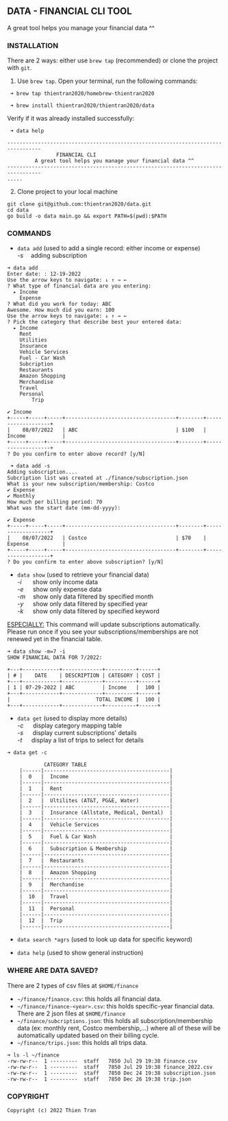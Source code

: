 ## DATA - FINANCIAL CLI TOOL

A great tool helps you manage your financial data ^^

### INSTALLATION
There are 2 ways: either use `brew tap` (recommended) or clone the project with `git`. </br>
1. Use `brew tap`. Open your terminal, run the following commands:
```
 ➜ brew tap thientran2020/homebrew-thientran2020
```

```
 ➜ brew install thientran2020/thientran2020/data
```
Verify if it was already installed successfully:
```
 ➜ data help

---------------------------------------------------------------------------------
				FINANCIAL CLI
   		 A great tool helps you manage your financial data ^^
---------------------------------------------------------------------------------
.....
```

2. Clone project to your local machine
```
git clone git@github.com:thientran2020/data.git
cd data
go build -o data main.go && export PATH=$(pwd):$PATH
```

### COMMANDS
+ `data add` (used to add a single record: either income or expense) <br/>
*-s* &emsp;adding subscription

```
➜ data add
Enter date: : 12-19-2022
Use the arrow keys to navigate: ↓ ↑ → ←
? What type of financial data are you entering:
  ▸ Income
    Expense
? What did you work for today: ABC
Awesome. How much did you earn: 100
Use the arrow keys to navigate: ↓ ↑ → ←
? Pick the category that describe best your entered data:
  ▸ Income
    Rent
    Utilities
    Insurance
    Vehicle Services
    Fuel - Car Wash
    Subcription
    Restaurants
    Amazon Shopping
    Merchandise
    Travel
    Personal
		Trip
    
✔ Income
+-----+-----+-----+------------------------------------+--------+-------------------+
|    08/07/2022   | ABC                                | $100   | Income            |
+-----+-----+-----+------------------------------------+--------+-------------------+
? Do you confirm to enter above record? [y/N]

 ➜ data add -s
Adding subscription....
Subcription list was created at ./finance/subscription.json
What is your new subscription/membership: Costco
✔ Expense
✔ Monthly
How much per billing period: 70
What was the start date (mm-dd-yyyy):

✔ Expense
+-----+-----+-----+------------------------------------+--------+-------------------+
|    08/07/2022   | Costco                             | $70    | Expense           |
+-----+-----+-----+------------------------------------+--------+-------------------+
? Do you confirm to enter above subscription? [y/N]
```

+ `data show` (used to retrieve your financial data) <br/>
*-i* &emsp;&nbsp;&nbsp;show only income data <br/>
*-e* &emsp;&nbsp;show only expense data <br/>
*-m* &emsp;show only data filtered by specified month <br/>
*-y* &emsp;&nbsp;show only data filtered by specified year <br/>
*-k* &emsp;&nbsp;show only data filtered by specified keyword <br/>

<ins>ESPECIALLY:</ins> This command will update subscriptions automatically. <br/> 
Please run once if you see your subscriptions/memberships are not renewed yet in the financial table.

```
➜ data show -m=7 -i
SHOW FINANCIAL DATA FOR 7/2022:

+---+------------+-------------+----------+------+
| # |    DATE    | DESCRIPTION | CATEGORY | COST |
+---+------------+-------------+----------+------+
| 1 | 07-29-2022 | ABC         | Income   |  100 |
+---+------------+-------------+----------+------+
|                            TOTAL INCOME |  100 |
+---+------------+-------------+----------+------+
```

+ `data get` (used to display more details) <br/>
*-c* &emsp;&nbsp;display category mapping table <br/>
*-s* &emsp;&nbsp;display current subscriptions' details <br/>
*-t* &emsp;&nbsp;display a list of trips to select for details <br/>

```
➜ data get -c

			CATEGORY TABLE
	|------|-----------------------------------------|
	|  0   |  Income                                 |
	|------|-----------------------------------------|
	|  1   |  Rent                                   |
	|------|-----------------------------------------|
	|  2   |  Ultilites (AT&T, PG&E, Water)          |
	|------|-----------------------------------------|
	|  3   |  Insurance (Allstate, Medical, Dental)  |
	|------|-----------------------------------------|
	|  4   |  Vehicle Services                       |
	|------|-----------------------------------------|
	|  5   |  Fuel & Car Wash                        |
	|------|-----------------------------------------|
	|  6   |  Subscription & Membership              |
	|------|-----------------------------------------|
	|  7   |  Restaurants                            |
	|------|-----------------------------------------|
	|  8   |  Amazon Shopping                        |
	|------|-----------------------------------------|
	|  9   |  Merchandise                            |
	|------|-----------------------------------------|
	|  10  |  Travel                                 |
	|------|-----------------------------------------|
	|  11  |  Personal                               |
	|------|-----------------------------------------|
	|  12  |  Trip                                   |
	|------|-----------------------------------------|
```

+ `data search *agrs` (used to look up data for specific keyword) <br/>

+ `data help` (used to show general instruction) <br/>

### WHERE ARE DATA SAVED?
There are 2 types of csv files at `$HOME/finance` <br/>
- `~/finance/finance.csv`: this holds all financial data. <br/>
- `~/finance/finance-<year>.csv`: this holds specific-year financial data. <br/>
There are 2 json files at `$HOME/finance` <br/>
- `~/finance/subcriptions.json`: this holds all subscription/membership data (ex: monthly rent, Costco membership,...) where all of these will be automatically updated based on their billing cycle.<br/>
- `~/finance/trips.json`: this holds all trips data. <br/>
 
```
➜ ls -l ~/finance
-rw-rw-r--  1 ---------  staff   7850 Jul 29 19:38 finance.csv
-rw-rw-r--  1 ---------  staff   7850 Jul 29 19:38 finance_2022.csv
-rw-rw-r--  1 ---------  staff   7850 Dec 24 19:38 subscription.json
-rw-rw-r--  1 ---------  staff   7850 Dec 26 19:38 trip.json
```

### COPYRIGHT
```
Copyright (c) 2022 Thien Tran
```
